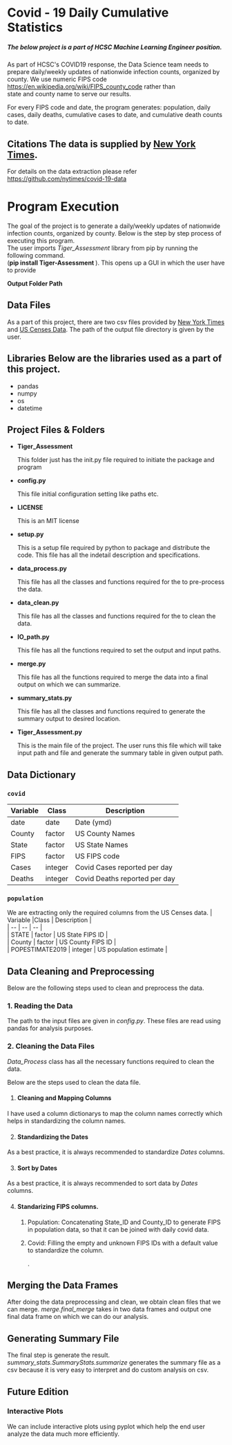 
  
# Covid - 19 Daily Cumulative Statistics
##### The below project is a part of HCSC Machine Learning Engineer position. 

As part of HCSC's COVID19 response, the Data Science team needs to prepare daily/weekly updates of nationwide infection counts, organized by county. We use numeric FIPS code https://en.wikipedia.org/wiki/FIPS_county_code rather than    
state and county name to serve our results.    
    
For every FIPS code and date, the program generates: population, daily cases, daily deaths, cumulative cases to date, and cumulative death counts to date.    
    
## Citations The data is supplied by [New York Times](https://www.nytimes.com/interactive/2020/us/coronavirus-us-cases.html).    
    
For details on the data extraction please refer https://github.com/nytimes/covid-19-data    
    
# Program Execution 

The goal of the project is to generate a daily/weekly updates of nationwide infection counts, organized by county. Below is the step by step process of executing this program.    
The user imports *Tiger_Assessment* library from pip by running the following command.     
(<b>pip install Tiger-Assessment </b>). This opens up a GUI in which the user have to provide    
    
 **Output Folder Path**    
 ## Data Files    
 As a part of this project, there are two csv files provided by [New York Times](https://raw.githubusercontent.com/nytimes/covid-19-data/master/us-counties.csv) and [US Censes Data](https://www2.census.gov/programs-surveys/popest/datasets/2010-2019/counties/totals/co-est2019-alldata.csv). The path of the output file directory is given by the user.    
    
## Libraries Below are the libraries used as a part of this project.    
    
 - pandas    
 - numpy    
 - os    
 - datetime    
    
## Project Files & Folders    
    
 <ul>    
   <li><b>Tiger_Assessment</b></li>    
   <p>This folder just has the init.py file required to initiate the package and program</p>    
   <li><b>config.py</b></li>    
   <p>This file initial configuration setting like paths etc.</p>    
   <li><b>LICENSE</b></li>    
   <p>This is an MIT license</p>    
   <li><b>setup.py</b></li>    
   <p>This is a setup file required by python to package and distribute the code. This file has all the indetail description and specifications.</p>    
   <li><b>data_process.py</b></li>    
   <p>This file has all the classes and functions required for the to pre-process the data.</p>    
   <li><b>data_clean.py</b></li>    
   <p>This file has all the classes and functions required for the to clean the data.</p>    
   <li><b>IO_path.py</b></li>    
   <p>This file has all the functions required to set the output and input paths.</p>    
   <li><b>merge.py</b></li>    
   <p>This file has all the functions required to merge the data into a final output on which we can summarize.</p>    
   <li><b>summary_stats.py</b></li>    
   <p>This file has all the classes and functions required to generate the summary output to desired location.</p>    
   <li><b>Tiger_Assessment.py</b></li>    
   <p>This is the main file of the project. The user runs this file which will take input path and file and generate the summary table in given output path.</p>    
</ul>    
    
## Data Dictionary 
### `covid` 

| Variable |Class  | Description|    
|--|--|--|    
|date  |date  |Date (ymd)|    
| County| factor | US County Names |     
| State| factor | US State Names |     
| FIPS| factor | US FIPS code|     
|Cases|    integer|Covid Cases reported per day|    
|Deaths|   integer|Covid Deaths reported per day|    

### `population` 
We are extracting only the required columns from the US Censes data.
| Variable |Class  | Description |    
| -- | -- | -- |    
| STATE | factor | US State FIPS ID |     
| County |   factor |    US County FIPS ID |    
| POPESTIMATE2019 |  integer |   US population estimate |    
  
    
## Data Cleaning and Preprocessing
 Below are the following steps used to clean and preprocess the data.    
    
### 1. Reading the Data 
The path to the input files are given in *config.py*. These files are read using pandas for analysis purposes.    
    
### 2. Cleaning the Data Files
 *Data_Process* class has all the necessary functions required to clean the data.    
    
Below are the steps used to clean the data file.    
 1. #### Cleaning and Mapping Columns    
 <p>I have used a column dictionarys to map the column names correctly which helps in standardizing the column names.</p>    
    
 2. #### Standardizing the Dates    
 <p>As a best practice, it is always recommended to standardize <i>Dates</i> columns. </p>    
  
3. #### Sort by Dates    
 <p>As a best practice, it is always recommended to sort data by <i>Dates</i> columns. </p>    
  
4. #### Standarizing FIPS columns.    
   1. <p>Population: Concatenating State_ID and County_ID to generate FIPS in population data, so that it can be joined with daily covid data.    
   2. Covid: Filling the empty and unknown FIPS IDs with a default value to standardize the column.</p> .    
    
## Merging the Data Frames
After doing the data preprocessing and clean, we obtain clean files that we can merge. <i>merge.final_merge</i> takes in two data frames and output one final data frame on which we can do our analysis.    
    
## Generating Summary File
The final step is generate the result. <i>summary_stats.SummaryStats.summarize</i> generates the summary file as a csv because it is very easy to interpret and do custom analysis on csv.    
    
## Future Edition

### Interactive Plots
We can include interactive plots using pyplot which help the end user analyze the data much more efficiently.
